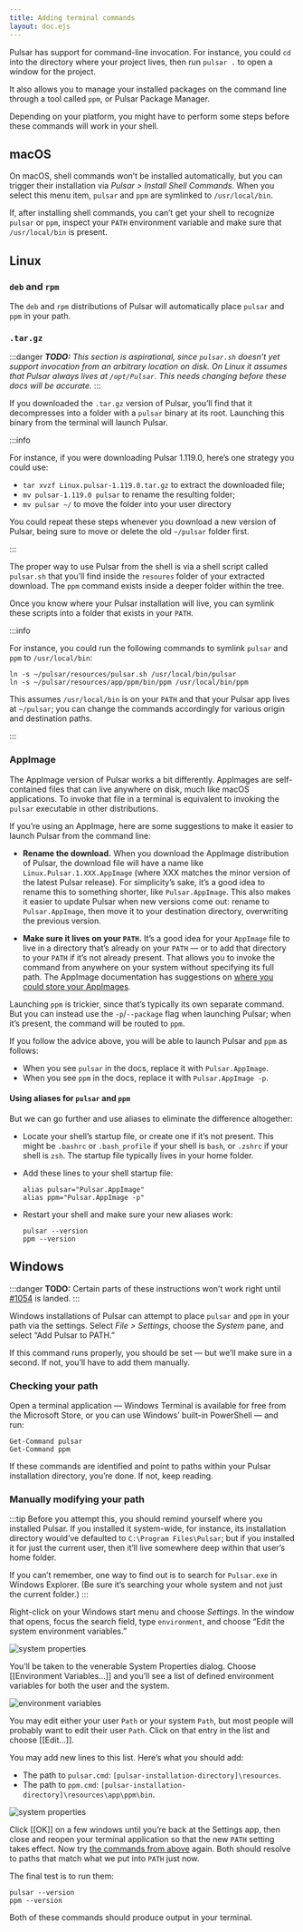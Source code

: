 ```yaml
---
title: Adding terminal commands
layout: doc.ejs
---
```


Pulsar has support for command-line invocation. For instance, you could `cd` into the directory where your project lives, then run `pulsar .` to open a window for the project.

It also allows you to manage your installed packages on the command line through a tool called `ppm`, or Pulsar Package Manager.

Depending on your platform, you might have to perform some steps before these commands will work in your shell.

## macOS

On macOS, shell commands won’t be installed automatically, but you can trigger their installation via _Pulsar > Install Shell Commands_. When you select this menu item, `pulsar` and `ppm` are symlinked to `/usr/local/bin`.

If, after installing shell commands, you can’t get your shell to recognize `pulsar` or `ppm`, inspect your `PATH` environment variable and make sure that `/usr/local/bin` is present.

## Linux

### `deb` and `rpm`

The `deb` and `rpm` distributions of Pulsar will automatically place `pulsar` and `ppm` in your path.

### `.tar.gz`

:::danger
_**TODO:** This section is aspirational, since `pulsar.sh` doesn’t yet support invocation from an arbitrary location on disk. On Linux it assumes that Pulsar always lives at `/opt/Pulsar`. This needs changing before these docs will be accurate._
:::

If you downloaded the `.tar.gz` version of Pulsar, you’ll find that it decompresses into a folder with a `pulsar` binary at its root. Launching this binary from the terminal will launch Pulsar.

:::info

For instance, if you were downloading Pulsar 1.119.0, here’s one strategy you could use:

* `tar xvzf Linux.pulsar-1.119.0.tar.gz` to extract the downloaded file;
* `mv pulsar-1.119.0 pulsar` to rename the resulting folder;
* `mv pulsar ~/` to move the folder into your user directory

You could repeat these steps whenever you download a new version of Pulsar, being sure to move or delete the old `~/pulsar` folder first.

:::

The proper way to use Pulsar from the shell is via a shell script called `pulsar.sh` that you’ll find inside the `resoures` folder of your extracted download. The `ppm` command exists inside a deeper folder within the tree.

Once you know where your Pulsar installation will live, you can symlink these scripts into a folder that exists in your `PATH`.

:::info

For instance, you could run the following commands to symlink `pulsar` and `ppm` to `/usr/local/bin`:

```
ln -s ~/pulsar/resources/pulsar.sh /usr/local/bin/pulsar
ln -s ~/pulsar/resources/app/ppm/bin/ppm /usr/local/bin/ppm
```

This assumes `/usr/local/bin` is on your `PATH` and that your Pulsar app lives at `~/pulsar`; you can change the commands accordingly for various origin and destination paths.

:::

### AppImage

The AppImage version of Pulsar works a bit differently. AppImages are self-contained files that can live anywhere on disk, much like macOS applications. To invoke that file in a terminal is equivalent to invoking the `pulsar` executable in other distributions.

If you’re using an AppImage, here are some suggestions to make it easier to launch Pulsar from the command line:

* **Rename the download.** When you download the AppImage distribution of Pulsar, the download file will have a name like `Linux.Pulsar.1.XXX.AppImage` (where XXX matches the minor version of the latest Pulsar release). For simplicity’s sake, it’s a good idea to rename this to something shorter, like `Pulsar.AppImage`. This also makes it easier to update Pulsar when new versions come out: rename to `Pulsar.AppImage`, then move it to your destination directory, overwriting the previous version.

* **Make sure it lives on your `PATH`.** It’s a good idea for your `AppImage` file to live in a directory that’s already on your `PATH` — or to add that directory to your `PATH` if it’s not already present. That allows you to invoke the command from anywhere on your system without specifying its full path. The AppImage documentation has suggestions on [where you could store your AppImages](https://docs.appimage.org/user-guide/faq.html#question-where-do-i-store-my-appimages).

Launching `ppm` is trickier, since that’s typically its own separate command. But you can instead use the `-p`/`--package` flag when launching Pulsar; when it’s present, the command will be routed to `ppm`.

If you follow the advice above, you will be able to launch Pulsar and `ppm` as follows:

* When you see `pulsar` in the docs, replace it with `Pulsar.AppImage`.
* When you see `ppm` in the docs, replace it with `Pulsar.AppImage -p`.

#### Using aliases for `pulsar` and `ppm`

But we can go further and use aliases to eliminate the difference altogether:

* Locate your shell’s startup file, or create one if it’s not present. This might be `.bashrc` or `.bash_profile` if your shell is `bash`, or `.zshrc` if your shell is `zsh`. The startup file typically lives in your home folder.
* Add these lines to your shell startup file:

    ```shell
    alias pulsar="Pulsar.AppImage"
    alias ppm="Pulsar.AppImage -p"
    ```

* Restart your shell and make sure your new aliases work:

    ```
    pulsar --version
    ppm --version
    ```


## Windows


:::danger
**TODO:** Certain parts of these instructions won’t work right until [#1054](https://github.com/pulsar-edit/pulsar/pull/1054) is landed.
:::

Windows installations of Pulsar can attempt to place `pulsar` and `ppm` in your path via the settings. Select _File > Settings_, choose the _System_ pane, and select “Add Pulsar to PATH.”

If this command runs properly, you should be set — but we’ll make sure in a second. If not, you’ll have to add them manually.

### Checking your path

Open a terminal application — Windows Terminal is available for free from the Microsoft Store, or you can use Windows’ built-in PowerShell — and run:

```
Get-Command pulsar
Get-Command ppm
```

If these commands are identified and point to paths within your Pulsar installation directory, you’re done. If not, keep reading.

### Manually modifying your path

:::tip
Before you attempt this, you should remind yourself where you installed Pulsar. If you installed it system-wide, for instance, its installation directory would’ve defaulted to `C:\Program Files\Pulsar`; but if you installed it for just the current user, then it’ll live somewhere deep within that user’s home folder.

If you can’t remember, one way to find out is to search for `Pulsar.exe` in Windows Explorer. (Be sure it’s searching your whole system and not just the current folder.)
:::

Right-click on your Windows start menu and choose _Settings_. In the window that opens, focus the search field, type `environment`, and choose “Edit the system environment variables.”

![system properties](/img/atom/system-properties.png)

You’ll be taken to the venerable System Properties dialog. Choose [[Environment Variables…]] and you’ll see a list of defined environment variables for both the user and the system.

![environment variables](/img/atom/environment-variables-list.png)

You may edit either your user `Path` or your system `Path`, but most people will probably want to edit their user `Path`. Click on that entry in the list and choose [[Edit…]].

You may add new lines to this list. Here’s what you should add:

* The path to `pulsar.cmd`: `[pulsar-installation-directory]\resources`.
* The path to `ppm.cmd`:  `[pulsar-installation-directory]\resources\app\ppm\bin`.

![system properties](/img/atom/environment-variables.png)

Click [[OK]] on a few windows until you’re back at the Settings app, then close and reopen your terminal application so that the new `PATH` setting takes effect. Now try [the commands from above](#checking-your-path) again. Both should resolve to paths that match what we put into `PATH` just now.

The final test is to run them:

```
pulsar --version
ppm --version
```

Both of these commands should produce output in your terminal.
